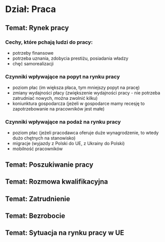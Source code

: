 # Dział: Praca
## Temat: Rynek pracy
### Cechy, które pchają ludzi do pracy:
- potrzeby finansowe
- potrzeba uznania, zdobycia prestiżu, posiadania władzy
- chęć samorealizacji
### Czynniki wpływające na popyt na rynku pracy
- poziom płac (im większa płaca, tym mniejszy popyt na pracę)
- zmiany wydajności płacy (zwiększenie wydajności pracy - nie potrzeba zatrudniać nowych, można zwolnić kilku)
- koniunktura gospodarcza (jeżeli w gospodarce mamy recesję to zapotrzebowanie na pracowników jest małe)
### Czynniki wpływające na podaż na rynku pracy
- poziom płac (jeżeli pracodawca oferuje duże wynagrodzenie, to wtedy dużo chętnych na stanowisko)
- migracje (wyjazdy z Polski do UE, z Ukrainy do Polski)
- mobilność pracowników
## Temat: Poszukiwanie pracy
## Temat: Rozmowa kwalifikacyjna
## Temat: Zatrudnienie
## Temat: Bezrobocie
## Temat: Sytuacja na rynku pracy w UE
